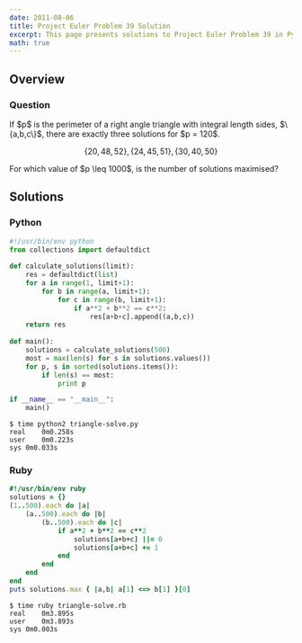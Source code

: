 ```yaml
---
date: 2011-08-06
title: Project Euler Problem 39 Solution
excerpt: This page presents solutions to Project Euler Problem 39 in Python and Ruby.
math: true
---
```



## Overview


### Question

<p>
If $p$ is the perimeter of a right angle triangle with integral length sides, $\{a,b,c\}$, there are exactly three solutions for $p = 120$.
</p>

$$\{20,48,52\}, \{24,45,51\}, \{30,40,50\}$$

<p>
For which value of $p \leq 1000$, is the number of solutions maximised?
</p>






## Solutions

### Python

```python
#!/usr/bin/env python
from collections import defaultdict
        
def calculate_solutions(limit):
    res = defaultdict(list)
    for a in range(1, limit+1):
        for b in range(a, limit+1):
            for c in range(b, limit+1):
                if a**2 + b**2 == c**2:
                    res[a+b+c].append((a,b,c))
    return res
            
def main():
    solutions = calculate_solutions(500)
    most = max(len(s) for s in solutions.values())
    for p, s in sorted(solutions.items()):
        if len(s) == most:
            print p

if __name__ == "__main__":
    main()
```


```
$ time python2 triangle-solve.py
real	0m0.258s
user	0m0.223s
sys	0m0.033s
```



### Ruby

```ruby
#!/usr/bin/env ruby
solutions = {}
(1..500).each do |a|
	(a..500).each do |b|
		(b..500).each do |c|
			if a**2 + b**2 == c**2
				solutions[a+b+c] ||= 0
				solutions[a+b+c] += 1
			end
		end
	end
end
puts solutions.max { |a,b| a[1] <=> b[1] }[0]
```


```
$ time ruby triangle-solve.rb
real	0m3.895s
user	0m3.893s
sys	0m0.003s
```


